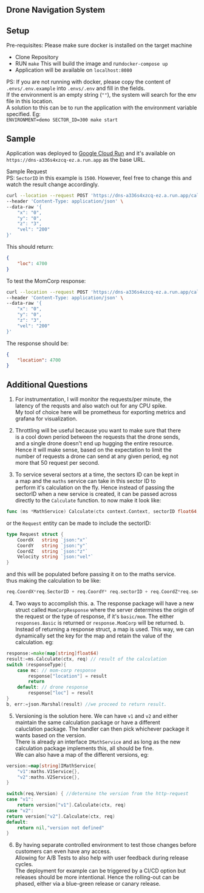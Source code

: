 ## Drone Navigation System

## Setup

Pre-requisites: Please make sure docker is installed on the target machine <br />

* Clone Repository
* RUN `make` This will build the image and run`docker-compose up`
* Application will be available on `localhost:8080`

PS: If you are not running with docker, please copy the content of `.envs/.env.example` into `.envs/.env` and fill in the fields. <br />
If the environment is an empty string (`""`), the system will search for the env file in this location. <br />
A solution to this can be to run the application with the environment variable specified. Eg: <br />
`ENVIRONMENT=demo SECTOR_ID=300 make start`

## Sample

Application was deployed to [Google Cloud Run](https://cloud.google.com/run) and it's available on 
`https://dns-a336s4xzcq-ez.a.run.app` as the base URL. <br />

Sample Request <br />
PS: `SectorID` in this example is `1500`. However, feel free to change this and watch the result change accordingly. <br />
```bash
curl --location --request POST 'https://dns-a336s4xzcq-ez.a.run.app/calculate' \
--header 'Content-Type: application/json' \
--data-raw '{
    "x": "0",
    "y": "0",
    "z": "3",
    "vel": "200"
}'
```
This should return:
```json
{
    "loc": 4700
}
```

To test the MomCorp response:

```bash
curl --location --request POST 'https://dns-a336s4xzcq-ez.a.run.app/calculate?resp=mom' \
--header 'Content-Type: application/json' \
--data-raw '{
    "x": "0",
    "y": "0",
    "z": "3",
    "vel": "200"
}'
```
The response should be:
```json
{
    "location": 4700
}
```


## Additional Questions

1. For instrumentation, I will monitor the requests/per minute, the <br />latency of the requsts and also watch out for any CPU spike.<br /> My tool of choice here will be prometheus for exporting metrics and <br />grafana for visualization.

2. Throttling will be useful because you want to make sure that there <br />is a cool down period between the requests that the drone sends, <br />and a single drone doesn't end up hugging the entire resource. <br />Hence it will make sense, based on the expectation to limit the <br />number of requests a drone can send at any given period, eg not <br />more that 50 request per second.

3. To service several sectors at a time, the sectors ID can be kept in <br />a map and the `maths` service can take in this sector ID to  <br />perform it's calculation on the fly. Hence instead of passing the <br />sectorID when a new service is created, it can be passed across <br />directly to the `Calculate` function. to now make it look like:<br />
```go
func (ms *MathService) Calculate(ctx context.Context, sectorID float64, req *Request) float64
```
or the `Request` entity can be made to include the sectorID:
```go
type Request struct {
	CoordX   string `json:"x"`
	CoordY   string `json:"y"`
	CoordZ   string `json:"z"`
	Velocity string `json:"vel"`
}
```
and this will be populated before passing it on to the maths service.<br />thus making the calculation to be like:
```go
req.CoordX*req.SectorID + req.CoordY* req.sectorID + req.CoordZ*req.sectorID + req.Velocity
```

4. Two ways to accomplish this. 
a. The response package will have a new struct called `MomCorpResponse` where the server determines the origin of the request or the type of response, if it's `basic/mom`. The either `responses.Basic` is returned or `response.MomCorp` will be returned.
b. Instead of returning a response struct, a map is used. This way, we can dynamically set the key for the map and retain the value of the calculation. eg:
```go
response:=make(map[string]float64)
result:=ms.Calculate(ctx, req) // result of the calculation
switch (responseType){
    case mc: // mom-corp response
        response["location"] = result
        return
    default: // drone response
        response["loc"] = result
}
b, err:=json.Marshal(result) //we proceed to return result.
``` 

5. Versioning is the solution here. We can have `v1` and `v2` and either maintain the same calculation package or have a different <br />caluclation package. The handler can then pick whichever package it wants based on the version. <br />
There is already an interface `IMathService` and as long as the new <br /> calculation package implements this, all should be fine.  <br />
We can also have a map of the different versions, eg:
```go
version:=map[string]IMathService{
    "v1":maths.V1Service{},
    "v2":maths.V2Service{},
}

switch(req.Version) { //determine the version from the http-request
case "v1":
    return version["v1"].Calculate(ctx, req)
case "v2":
return version["v2"].Calculate(ctx, req)
default:
    return nil,"version not defined"
}
```

6. By having separate controlled environment to test those changes before customers can even have any access. <br />
Allowing for A/B Tests to also help with user feedback during release cycles. <br /> 
The deployment for example can be triggered by a CI/CD option but releases should be more intentional. Hence the rolling-out can be phased, either via a blue-green release or canary release.